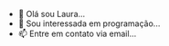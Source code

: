 - 👋 Olá sou Laura...
- 👀 Sou interessada em programação...
- 📫 Entre em contato via email...

<!---
marafigolaura/marafigolaura is a ✨ special ✨ repository because its `README.md` (this file) appears on your GitHub profile.
You can click the Preview link to take a look at your changes.
--->
